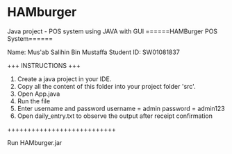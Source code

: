 # HAMburger
Java project - POS system using JAVA with GUI
======HAMBurger POS System======

Name: Mus'ab Salihin Bin Mustaffa
Student ID: SW01081837

+++	INSTRUCTIONS	+++

1. Create a java project in your IDE.
2. Copy all the content of this folder into your project folder 'src'.
3. Open App.java
4. Run the file
5. Enter username and password
	username = admin
	password = admin123
6. Open daily_entry.txt to observe the output after receipt confirmation

+++++++++++++++++++++++++++

Run HAMburger.jar
